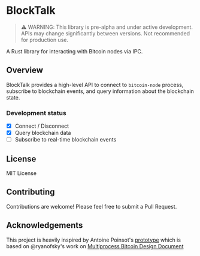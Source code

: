 # BlockTalk

> ⚠️ WARNING: This library is pre-alpha and under active development. APIs may change significantly between versions. Not recommended for production use.

A Rust library for interacting with Bitcoin nodes via IPC.

## Overview
BlockTalk provides a high-level API to connect to `bitcoin-node` process, subscribe to blockchain events, and query information about the blockchain state.

### Development status
- [x] Connect / Disconnect
- [x] Query blockchain data 
- [ ] Subscribe to real-time blockchain events

## License
MIT License

## Contributing
Contributions are welcome! Please feel free to submit a Pull Request.

## Acknowledgements 
This project is heavily inspired by Antoine Poinsot's [prototype](https://github.com/darosior/core_bdk_wallet) which is based on @ryanofsky's work on [Multiprocess Bitcoin Design Document](https://github.com/ryanofsky/bitcoin/blob/pr/ipc/doc/design/multiprocess.md)